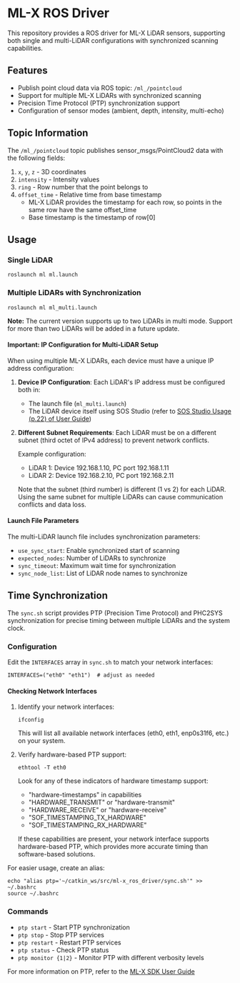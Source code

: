 # ML-X ROS Driver

This repository provides a ROS driver for ML-X LiDAR sensors, supporting both single and multi-LiDAR configurations with synchronized scanning capabilities.

## Features

- Publish point cloud data via ROS topic: `/ml_/pointcloud`
- Support for multiple ML-X LiDARs with synchronized scanning
- Precision Time Protocol (PTP) synchronization support
- Configuration of sensor modes (ambient, depth, intensity, multi-echo)

## Topic Information

The `/ml_/pointcloud` topic publishes sensor_msgs/PointCloud2 data with the following fields:

1. `x`, `y`, `z` - 3D coordinates
2. `intensity` - Intensity values 
3. `ring` - Row number that the point belongs to
4. `offset_time` - Relative time from base timestamp
   - ML-X LiDAR provides the timestamp for each row, so points in the same row have the same offset_time
   - Base timestamp is the timestamp of row[0]

## Usage

### Single LiDAR

```
roslaunch ml ml.launch
```

### Multiple LiDARs with Synchronization

```
roslaunch ml ml_multi.launch
```

**Note:** The current version supports up to two LiDARs in multi mode. Support for more than two LiDARs will be added in a future update.

#### Important: IP Configuration for Multi-LiDAR Setup

When using multiple ML-X LiDARs, each device must have a unique IP address configuration:

1. **Device IP Configuration**: Each LiDAR's IP address must be configured both in:
   - The launch file (`ml_multi.launch`)
   - The LiDAR device itself using SOS Studio (refer to [SOS Studio Usage (p.22) of User Guide](https://github.com/SOSLAB-github/ML-X_SDK/blob/main/User_Guide/ML-X_User_Guide_v2.3.2(EN).pdf))

2. **Different Subnet Requirements**: Each LiDAR must be on a different subnet (third octet of IPv4 address) to prevent network conflicts.

   Example configuration:
   - LiDAR 1: Device 192.168.1.10, PC port 192.168.1.11
   - LiDAR 2: Device 192.168.2.10, PC port 192.168.2.11

   Note that the subnet (third number) is different (1 vs 2) for each LiDAR. Using the same subnet for multiple LiDARs can cause communication conflicts and data loss.

#### Launch File Parameters

The multi-LiDAR launch file includes synchronization parameters:
- `use_sync_start`: Enable synchronized start of scanning
- `expected_nodes`: Number of LiDARs to synchronize
- `sync_timeout`: Maximum wait time for synchronization
- `sync_node_list`: List of LiDAR node names to synchronize

## Time Synchronization

The `sync.sh` script provides PTP (Precision Time Protocol) and PHC2SYS synchronization for precise timing between multiple LiDARs and the system clock.

### Configuration

Edit the `INTERFACES` array in `sync.sh` to match your network interfaces:
```
INTERFACES=("eth0" "eth1")  # adjust as needed
```

#### Checking Network Interfaces

1. Identify your network interfaces:
   ```
   ifconfig
   ```
   This will list all available network interfaces (eth0, eth1, enp0s31f6, etc.) on your system.

2. Verify hardware-based PTP support:
   ```
   ethtool -T eth0
   ```
   Look for any of these indicators of hardware timestamp support:
   - "hardware-timestamps" in capabilities
   - "HARDWARE_TRANSMIT" or "hardware-transmit" 
   - "HARDWARE_RECEIVE" or "hardware-receive"
   - "SOF_TIMESTAMPING_TX_HARDWARE"
   - "SOF_TIMESTAMPING_RX_HARDWARE"
   
   If these capabilities are present, your network interface supports hardware-based PTP, which provides more accurate timing than software-based solutions.

For easier usage, create an alias:
```
echo "alias ptp='~/catkin_ws/src/ml-x_ros_driver/sync.sh'" >> ~/.bashrc
source ~/.bashrc
```

### Commands

- `ptp start` - Start PTP synchronization
- `ptp stop` - Stop PTP services
- `ptp restart` - Restart PTP services
- `ptp status` - Check PTP status
- `ptp monitor {1|2}` - Monitor PTP with different verbosity levels

For more information on PTP, refer to the [ML-X SDK User Guide](https://github.com/SOSLAB-github/ML-X_SDK/blob/main/User_Guide/ML-X_User_Guide_v2.3.2(EN).pdf)